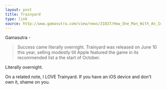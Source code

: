 ```yaml
---
layout: post
title: Trainyard
type: link
source: http://www.gamasutra.com/view/news/31837/How_One_Man_With_An_Idea_And_1000_Made_The_Global_iOS_Hit_Trainyard.php
---
```

Gamasutra - 
> Success came literally overnight. Trainyard was released on June 10 this year, selling modestly till Apple featured the game in its recommended list a the start of October.

Literally overnight.

On a related note, I LOVE Trainyard. If you have an iOS device and don't own it, shame on you.